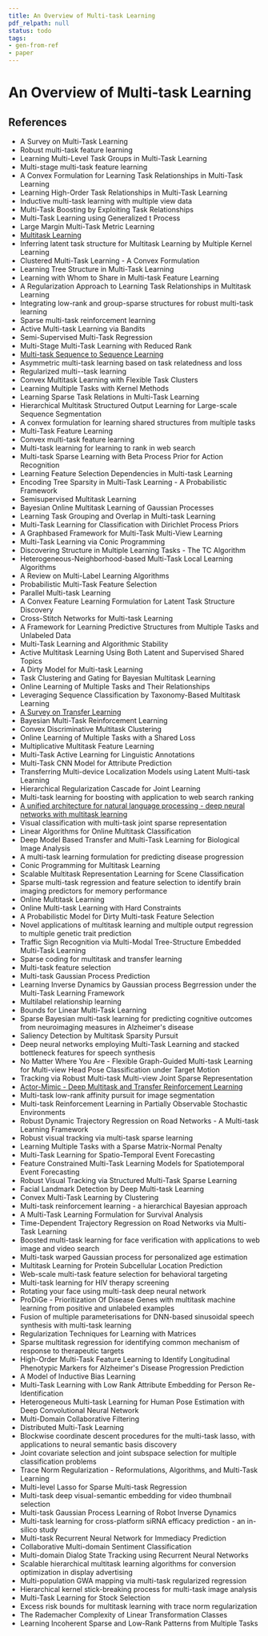 ```yaml
---
title: An Overview of Multi-task Learning
pdf_relpath: null
status: todo
tags:
- gen-from-ref
- paper
---
```


# An Overview of Multi-task Learning

## References

- A Survey on Multi-Task Learning
- Robust multi-task feature learning
- Learning Multi-Level Task Groups in Multi-Task Learning
- Multi-stage multi-task feature learning
- A Convex Formulation for Learning Task Relationships in Multi-Task Learning
- Learning High-Order Task Relationships in Multi-Task Learning
- Inductive multi-task learning with multiple view data
- Multi-Task Boosting by Exploiting Task Relationships
- Multi-Task Learning using Generalized t Process
- Large Margin Multi-Task Metric Learning
- [Multitask Learning](./multitask-learning.md)
- Inferring latent task structure for Multitask Learning by Multiple Kernel Learning
- Clustered Multi-Task Learning - A Convex Formulation
- Learning Tree Structure in Multi-Task Learning
- Learning with Whom to Share in Multi-task Feature Learning
- A Regularization Approach to Learning Task Relationships in Multitask Learning
- Integrating low-rank and group-sparse structures for robust multi-task learning
- Sparse multi-task reinforcement learning
- Active Multi-task Learning via Bandits
- Semi-Supervised Multi-Task Regression
- Multi-Stage Multi-Task Learning with Reduced Rank
- [Multi-task Sequence to Sequence Learning](./multi-task-sequence-to-sequence-learning.md)
- Asymmetric multi-task learning based on task relatedness and loss
- Regularized multi--task learning
- Convex Multitask Learning with Flexible Task Clusters
- Learning Multiple Tasks with Kernel Methods
- Learning Sparse Task Relations in Multi-Task Learning
- Hierarchical Multitask Structured Output Learning for Large-scale Sequence Segmentation
- A convex formulation for learning shared structures from multiple tasks
- Multi-Task Feature Learning
- Convex multi-task feature learning
- Multi-task learning for learning to rank in web search
- Multi-task Sparse Learning with Beta Process Prior for Action Recognition
- Learning Feature Selection Dependencies in Multi-task Learning
- Encoding Tree Sparsity in Multi-Task Learning - A Probabilistic Framework
- Semisupervised Multitask Learning
- Bayesian Online Multitask Learning of Gaussian Processes
- Learning Task Grouping and Overlap in Multi-task Learning
- Multi-Task Learning for Classification with Dirichlet Process Priors
- A Graphbased Framework for Multi-Task Multi-View Learning
- Multi-Task Learning via Conic Programming
- Discovering Structure in Multiple Learning Tasks - The TC Algorithm
- Heterogeneous-Neighborhood-based Multi-Task Local Learning Algorithms
- A Review on Multi-Label Learning Algorithms
- Probabilistic Multi-Task Feature Selection
- Parallel Multi-task Learning
- A Convex Feature Learning Formulation for Latent Task Structure Discovery
- Cross-Stitch Networks for Multi-task Learning
- A Framework for Learning Predictive Structures from Multiple Tasks and Unlabeled Data
- Multi-Task Learning and Algorithmic Stability
- Active Multitask Learning Using Both Latent and Supervised Shared Topics
- A Dirty Model for Multi-task Learning
- Task Clustering and Gating for Bayesian Multitask Learning
- Online Learning of Multiple Tasks and Their Relationships
- Leveraging Sequence Classification by Taxonomy-Based Multitask Learning
- [A Survey on Transfer Learning](./a-survey-on-transfer-learning.md)
- Bayesian Multi-Task Reinforcement Learning
- Convex Discriminative Multitask Clustering
- Online Learning of Multiple Tasks with a Shared Loss
- Multiplicative Multitask Feature Learning
- Multi-Task Active Learning for Linguistic Annotations
- Multi-Task CNN Model for Attribute Prediction
- Transferring Multi-device Localization Models using Latent Multi-task Learning
- Hierarchical Regularization Cascade for Joint Learning
- Multi-task learning for boosting with application to web search ranking
- [A unified architecture for natural language processing - deep neural networks with multitask learning](./a-unified-architecture-for-natural-language-processing-deep-neural-networks-with-multitask-learning.md)
- Visual classification with multi-task joint sparse representation
- Linear Algorithms for Online Multitask Classification
- Deep Model Based Transfer and Multi-Task Learning for Biological Image Analysis
- A multi-task learning formulation for predicting disease progression
- Conic Programming for Multitask Learning
- Scalable Multitask Representation Learning for Scene Classification
- Sparse multi-task regression and feature selection to identify brain imaging predictors for memory performance
- Online Multitask Learning
- Online Multi-task Learning with Hard Constraints
- A Probabilistic Model for Dirty Multi-task Feature Selection
- Novel applications of multitask learning and multiple output regression to multiple genetic trait prediction
- Traffic Sign Recognition via Multi-Modal Tree-Structure Embedded Multi-Task Learning
- Sparse coding for multitask and transfer learning
- Multi-task feature selection
- Multi-task Gaussian Process Prediction
- Learning Inverse Dynamics by Gaussian process Begrression under the Multi-Task Learning Framework
- Multilabel relationship learning
- Bounds for Linear Multi-Task Learning
- Sparse Bayesian multi-task learning for predicting cognitive outcomes from neuroimaging measures in Alzheimer's disease
- Saliency Detection by Multitask Sparsity Pursuit
- Deep neural networks employing Multi-Task Learning and stacked bottleneck features for speech synthesis
- No Matter Where You Are - Flexible Graph-Guided Multi-task Learning for Multi-view Head Pose Classification under Target Motion
- Tracking via Robust Multi-task Multi-view Joint Sparse Representation
- [Actor-Mimic - Deep Multitask and Transfer Reinforcement Learning](./actor-mimic-deep-multitask-and-transfer-reinforcement-learning.md)
- Multi-task low-rank affinity pursuit for image segmentation
- Multi-task Reinforcement Learning in Partially Observable Stochastic Environments
- Robust Dynamic Trajectory Regression on Road Networks - A Multi-task Learning Framework
- Robust visual tracking via multi-task sparse learning
- Learning Multiple Tasks with a Sparse Matrix-Normal Penalty
- Multi-Task Learning for Spatio-Temporal Event Forecasting
- Feature Constrained Multi-Task Learning Models for Spatiotemporal Event Forecasting
- Robust Visual Tracking via Structured Multi-Task Sparse Learning
- Facial Landmark Detection by Deep Multi-task Learning
- Convex Multi-Task Learning by Clustering
- Multi-task reinforcement learning - a hierarchical Bayesian approach
- A Multi-Task Learning Formulation for Survival Analysis
- Time-Dependent Trajectory Regression on Road Networks via Multi-Task Learning
- Boosted multi-task learning for face verification with applications to web image and video search
- Multi-task warped Gaussian process for personalized age estimation
- Multitask Learning for Protein Subcellular Location Prediction
- Web-scale multi-task feature selection for behavioral targeting
- Multi-task learning for HIV therapy screening
- Rotating your face using multi-task deep neural network
- ProDiGe - Prioritization Of Disease Genes with multitask machine learning from positive and unlabeled examples
- Fusion of multiple parameterisations for DNN-based sinusoidal speech synthesis with multi-task learning
- Regularization Techniques for Learning with Matrices
- Sparse multitask regression for identifying common mechanism of response to therapeutic targets
- High-Order Multi-Task Feature Learning to Identify Longitudinal Phenotypic Markers for Alzheimer's Disease Progression Prediction
- A Model of Inductive Bias Learning
- Multi-Task Learning with Low Rank Attribute Embedding for Person Re-Identification
- Heterogeneous Multi-task Learning for Human Pose Estimation with Deep Convolutional Neural Network
- Multi-Domain Collaborative Filtering
- Distributed Multi-Task Learning
- Blockwise coordinate descent procedures for the multi-task lasso, with applications to neural semantic basis discovery
- Joint covariate selection and joint subspace selection for multiple classification problems
- Trace Norm Regularization - Reformulations, Algorithms, and Multi-Task Learning
- Multi-level Lasso for Sparse Multi-task Regression
- Multi-task deep visual-semantic embedding for video thumbnail selection
- Multi-task Gaussian Process Learning of Robot Inverse Dynamics
- Multi-task learning for cross-platform siRNA efficacy prediction - an in-silico study
- Multi-task Recurrent Neural Network for Immediacy Prediction
- Collaborative Multi-domain Sentiment Classification
- Multi-domain Dialog State Tracking using Recurrent Neural Networks
- Scalable hierarchical multitask learning algorithms for conversion optimization in display advertising
- Multi-population GWA mapping via multi-task regularized regression
- Hierarchical kernel stick-breaking process for multi-task image analysis
- Multi-Task Learning for Stock Selection
- Excess risk bounds for multitask learning with trace norm regularization
- The Rademacher Complexity of Linear Transformation Classes
- Learning Incoherent Sparse and Low-Rank Patterns from Multiple Tasks

